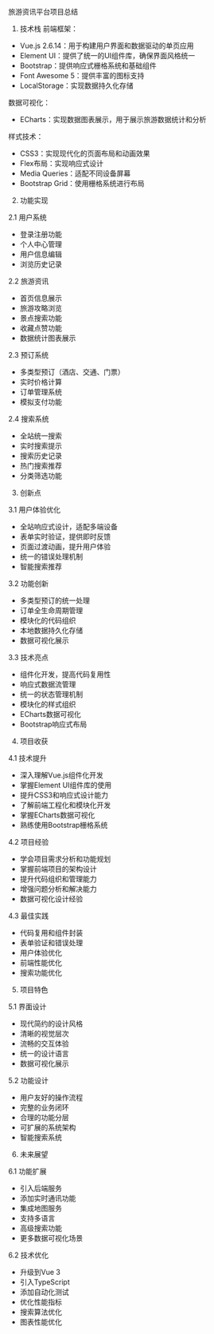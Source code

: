 旅游资讯平台项目总结

1. 技术栈
前端框架：
- Vue.js 2.6.14：用于构建用户界面和数据驱动的单页应用
- Element UI：提供了统一的UI组件库，确保界面风格统一
- Bootstrap：提供响应式栅格系统和基础组件
- Font Awesome 5：提供丰富的图标支持
- LocalStorage：实现数据持久化存储

数据可视化：
- ECharts：实现数据图表展示，用于展示旅游数据统计和分析

样式技术：
- CSS3：实现现代化的页面布局和动画效果
- Flex布局：实现响应式设计
- Media Queries：适配不同设备屏幕
- Bootstrap Grid：使用栅格系统进行布局

2. 功能实现

2.1 用户系统
- 登录注册功能
- 个人中心管理
- 用户信息编辑
- 浏览历史记录

2.2 旅游资讯
- 首页信息展示
- 旅游攻略浏览
- 景点搜索功能
- 收藏点赞功能
- 数据统计图表展示

2.3 预订系统
- 多类型预订（酒店、交通、门票）
- 实时价格计算
- 订单管理系统
- 模拟支付功能

2.4 搜索系统
- 全站统一搜索
- 实时搜索提示
- 搜索历史记录
- 热门搜索推荐
- 分类筛选功能

3. 创新点

3.1 用户体验优化
- 全站响应式设计，适配多端设备
- 表单实时验证，提供即时反馈
- 页面过渡动画，提升用户体验
- 统一的错误处理机制
- 智能搜索推荐

3.2 功能创新
- 多类型预订的统一处理
- 订单全生命周期管理
- 模块化的代码组织
- 本地数据持久化存储
- 数据可视化展示

3.3 技术亮点
- 组件化开发，提高代码复用性
- 响应式数据流管理
- 统一的状态管理机制
- 模块化的样式组织
- ECharts数据可视化
- Bootstrap响应式布局

4. 项目收获

4.1 技术提升
- 深入理解Vue.js组件化开发
- 掌握Element UI组件库的使用
- 提升CSS3和响应式设计能力
- 了解前端工程化和模块化开发
- 掌握ECharts数据可视化
- 熟练使用Bootstrap栅格系统

4.2 项目经验
- 学会项目需求分析和功能规划
- 掌握前端项目的架构设计
- 提升代码组织和管理能力
- 增强问题分析和解决能力
- 数据可视化设计经验

4.3 最佳实践
- 代码复用和组件封装
- 表单验证和错误处理
- 用户体验优化
- 前端性能优化
- 搜索功能优化

5. 项目特色

5.1 界面设计
- 现代简约的设计风格
- 清晰的视觉层次
- 流畅的交互体验
- 统一的设计语言
- 数据可视化展示

5.2 功能设计
- 用户友好的操作流程
- 完整的业务闭环
- 合理的功能分层
- 可扩展的系统架构
- 智能搜索系统

6. 未来展望

6.1 功能扩展
- 引入后端服务
- 添加实时通讯功能
- 集成地图服务
- 支持多语言
- 高级搜索功能
- 更多数据可视化场景

6.2 技术优化
- 升级到Vue 3
- 引入TypeScript
- 添加自动化测试
- 优化性能指标
- 搜索算法优化
- 图表性能优化 
